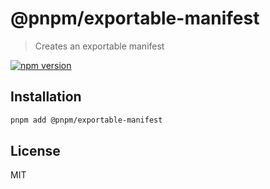 # @pnpm/exportable-manifest

> Creates an exportable manifest

[![npm version](https://img.shields.io/npm/v/@pnpm/exportable-manifest.svg)](https://www.npmjs.com/package/@pnpm/exportable-manifest)

## Installation

```sh
pnpm add @pnpm/exportable-manifest
```

## License

MIT

